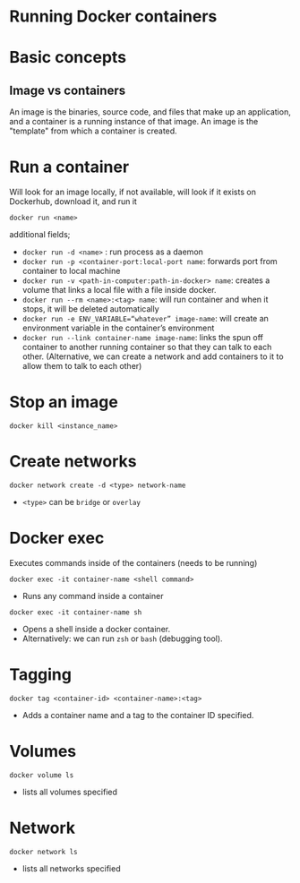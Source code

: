 # Running Docker containers

# Basic concepts
## Image vs containers
An image is the binaries, source code, and files that make up an application, and a container is a running instance of that image. An image is the "template" from which a container is created.

# Run a container
Will look for an image locally, if not available, will look if it exists on Dockerhub, download it, and run it
```
docker run <name>
```
additional fields;
* `docker run -d <name>` : run process as a daemon
* `docker run -p <container-port:local-port name`: forwards port from container to local machine
* `docker run -v <path-in-computer:path-in-docker> name`: creates a volume that links a local file with a file inside docker.
* `docker run --rm <name>:<tag> name`: will run container and when it stops, it will be deleted automatically
* `docker run -e ENV_VARIABLE=“whatever” image-name`: will create an environment variable in the container’s environment
* `docker run --link container-name image-name`: links the spun off container to another running container so that they can talk to each other. (Alternative, we can create a network and add containers to it to allow them to talk to each other)

# Stop an image
```
docker kill <instance_name>
```

# Create networks
```
docker network create -d <type> network-name
```
* `<type>` can be `bridge` or `overlay`


# Docker exec
Executes commands inside of the containers (needs to be running)
```
docker exec -it container-name <shell command>
```
* Runs any command inside a container 

```
docker exec -it container-name sh
```
* Opens a shell inside a docker container.
* Alternatively: we can run `zsh` or `bash` (debugging tool).

# Tagging
```
docker tag <container-id> <container-name>:<tag>
```
* Adds a container name and a tag to the container ID specified.

# Volumes
```
docker volume ls
```
* lists all volumes specified

# Network
```
docker network ls
```
* lists all networks specified
